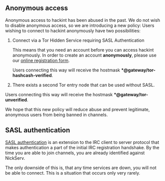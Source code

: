 ## Anonymous access

Anonymous access to hackint has been abused in the past. We do not wish to disable anonymous access, so we are introducing a new policy: Users wishing to connect to hackint anonymously have two possibilities:

1. Connect via a Tor Hidden Service requiring SASL Authentication

   This means that you need an account before you can access hackint anonymously. In order to create an account **anonymously**, please use our [online registration form](https://hashcash.hackint.org).

   Users connecting this way will receive the hostmask **\*@gateway/tor-hashcash-verified**.

2. There exists a second Tor entry node that can be used without SASL.

  Users connecting this way will receive the hostmask **\*@gateway/tor-unverified**.

We hope that this new policy will reduce abuse and prevent legitimate, anonymous users from being banned in channels.


## SASL authentication

[SASL authentication](http://ircv3.net/specs/extensions/sasl-3.1.html) is an extension to the IRC client to server protocol that makes authentication a part of the initial IRC registration handshake. By the time you are able to join channels, you are already identified against NickServ.

The only downside of this is, that any time services are down, you will not be able to connect. This is a situation that occurs only very rarely.
